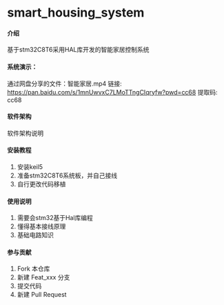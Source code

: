 # smart_housing_system

#### 介绍
基于stm32C8T6采用HAL库开发的智能家居控制系统

#### 系统演示：
通过网盘分享的文件：智能家居.mp4
链接: https://pan.baidu.com/s/1mnUwvxC7LMoTTngCIqryfw?pwd=cc68 提取码: cc68

#### 软件架构
软件架构说明


#### 安装教程

1.  安装keil5
2.  准备stm32C8T6系统板，并自己接线
3.  自行更改代码移植

#### 使用说明

1.  需要会stm32基于Hal库编程
2.  懂得基本接线原理
3.  基础电路知识

#### 参与贡献

1.  Fork 本仓库
2.  新建 Feat_xxx 分支
3.  提交代码
4.  新建 Pull Request
